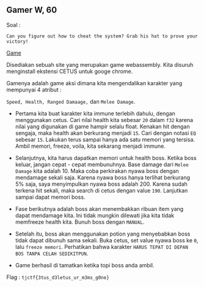 ## Gamer W, 60 ##

Soal :

`Can you figure out how to cheat the system? Grab his hat to prove your victory!`

[Game](http://gamer_w.tjctf.org/)

Disediakan sebuah site yang merupakan game webassembly. Kita disuruh menginstall ekstensi CETUS untuk googe chrome.

Gamenya adalah game aksi dimana kita mengendalikan karakter yang mempunyai 4 atribut :

`Speed, Health, Ranged Damaage,` dan `Melee Damage`.

* Pertama kita buat karakter kita immune terlebih dahulu, dengan menggunakan cetus.
Cari nilai health kita sebesar `20` dalam `f32` karena nilai yang digunakan di game hampir selalu float. Kenakan hit dengan sengaja, maka health akan berkurang menjadi `15`. Cari dengan notasi `EQ` sebesar `15`. Lakukan terus sampai hanya ada satu memori yang tersisa. Ambil memori, freeze, voila, kita sekarang menjadi immune.

* Selanjutnya, kita harus dapatkan memori untuk health boss. Ketika boss keluar, jangan cepat - cepat membunuhnya. Base damage dari `Melee Damage` kita adalah 10. Maka coba perkirakan nyawa boss dengan mendamage sekali saja. Karena nyawa boss hanya terlihat berkurang 5% saja, saya menyimpulkan nyawa boss adalah 200. Karena sudah terkena hit sekali, maka search di cetus dengan value `190`. Lanjutkan sampai dapat memori boss.

* Fase berikutnya adalah boss akan menembakkan ribuan item yang dapat mendamage kita. Ini tidak mungkin dilewati jika kita tidak memfreeze health kita. Bunuh boss dengan `MANUAL`.

* Setelah itu, boss akan menggunakan potion yang menyebabkan boss tidak dapat dibunuh sama sekali. Buka cetus, set value nyawa boss ke `0`, lalu `freeze memori`. Perhatikan bahwa karakter `HARUS TEPAT DI DEPAN BOS TANPA CELAH SEDIKITPUN`.

* Game berhasil di tamatkan ketika topi boss anda ambil.

Flag : `tjctf{3tus_d3letus_ur_m3ms_g0ne}`
